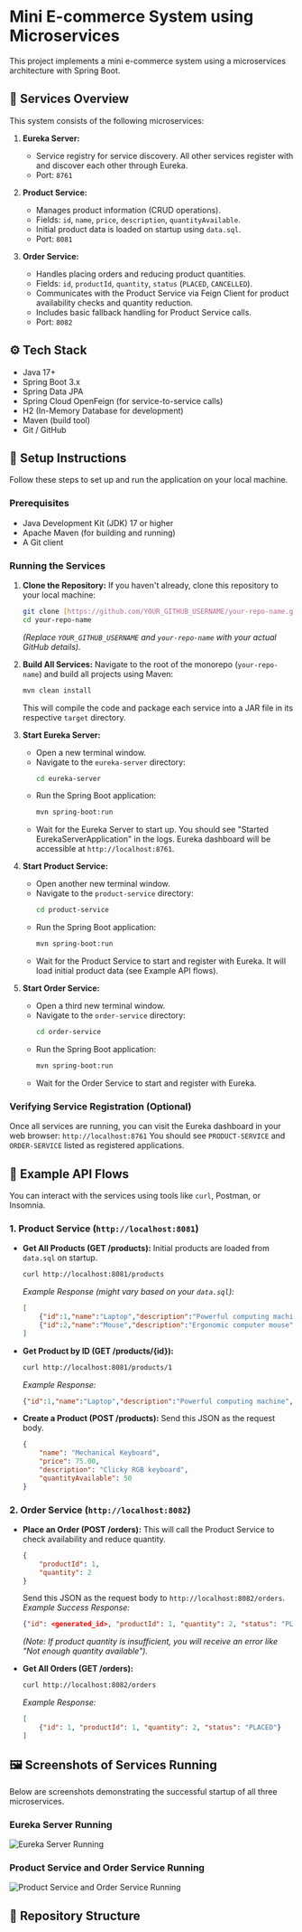 # Mini E-commerce System using Microservices

This project implements a mini e-commerce system using a microservices architecture with Spring Boot.

## 🧱 Services Overview

This system consists of the following microservices:

1.  **Eureka Server:**
    * Service registry for service discovery. All other services register with and discover each other through Eureka.
    * Port: `8761`

2.  **Product Service:**
    * Manages product information (CRUD operations).
    * Fields: `id`, `name`, `price`, `description`, `quantityAvailable`.
    * Initial product data is loaded on startup using `data.sql`.
    * Port: `8081`

3.  **Order Service:**
    * Handles placing orders and reducing product quantities.
    * Fields: `id`, `productId`, `quantity`, `status` (`PLACED`, `CANCELLED`).
    * Communicates with the Product Service via Feign Client for product availability checks and quantity reduction.
    * Includes basic fallback handling for Product Service calls.
    * Port: `8082`

## ⚙️ Tech Stack

* Java 17+
* Spring Boot 3.x
* Spring Data JPA
* Spring Cloud OpenFeign (for service-to-service calls)
* H2 (In-Memory Database for development)
* Maven (build tool)
* Git / GitHub

## 🚀 Setup Instructions

Follow these steps to set up and run the application on your local machine.

### Prerequisites

* Java Development Kit (JDK) 17 or higher
* Apache Maven (for building and running)
* A Git client

### Running the Services

1.  **Clone the Repository:**
    If you haven't already, clone this repository to your local machine:
    ```bash
    git clone [https://github.com/YOUR_GITHUB_USERNAME/your-repo-name.git](https://github.com/YOUR_GITHUB_USERNAME/your-repo-name.git)
    cd your-repo-name
    ```
    *(Replace `YOUR_GITHUB_USERNAME` and `your-repo-name` with your actual GitHub details).*

2.  **Build All Services:**
    Navigate to the root of the monorepo (`your-repo-name`) and build all projects using Maven:
    ```bash
    mvn clean install
    ```
    This will compile the code and package each service into a JAR file in its respective `target` directory.

3.  **Start Eureka Server:**
    * Open a new terminal window.
    * Navigate to the `eureka-server` directory:
        ```bash
        cd eureka-server
        ```
    * Run the Spring Boot application:
        ```bash
        mvn spring-boot:run
        ```
    * Wait for the Eureka Server to start up. You should see "Started EurekaServerApplication" in the logs. Eureka dashboard will be accessible at `http://localhost:8761`.

4.  **Start Product Service:**
    * Open another new terminal window.
    * Navigate to the `product-service` directory:
        ```bash
        cd product-service
        ```
    * Run the Spring Boot application:
        ```bash
        mvn spring-boot:run
        ```
    * Wait for the Product Service to start and register with Eureka. It will load initial product data (see Example API flows).

5.  **Start Order Service:**
    * Open a third new terminal window.
    * Navigate to the `order-service` directory:
        ```bash
        cd order-service
        ```
    * Run the Spring Boot application:
        ```bash
        mvn spring-boot:run
        ```
    * Wait for the Order Service to start and register with Eureka.

### Verifying Service Registration (Optional)

Once all services are running, you can visit the Eureka dashboard in your web browser:
`http://localhost:8761`
You should see `PRODUCT-SERVICE` and `ORDER-SERVICE` listed as registered applications.

## 🔄 Example API Flows

You can interact with the services using tools like `curl`, Postman, or Insomnia.

### 1. Product Service (`http://localhost:8081`)

* **Get All Products (GET /products):**
    Initial products are loaded from `data.sql` on startup.
    ```bash
    curl http://localhost:8081/products
    ```
    *Example Response (might vary based on your `data.sql`):*
    ```json
    [
        {"id":1,"name":"Laptop","description":"Powerful computing machine","price":1200.0,"quantityAvailable":100},
        {"id":2,"name":"Mouse","description":"Ergonomic computer mouse","price":25.0,"quantityAvailable":250}
    ]
    ```

* **Get Product by ID (GET /products/{id}):**
    ```bash
    curl http://localhost:8081/products/1
    ```
    *Example Response:*
    ```json
    {"id":1,"name":"Laptop","description":"Powerful computing machine","price":1200.0,"quantityAvailable":100}
    ```

* **Create a Product (POST /products):**
    Send this JSON as the request body.
    ```json
    {
        "name": "Mechanical Keyboard",
        "price": 75.00,
        "description": "Clicky RGB keyboard",
        "quantityAvailable": 50
    }
    ```

### 2. Order Service (`http://localhost:8082`)

* **Place an Order (POST /orders):**
    This will call the Product Service to check availability and reduce quantity.
    ```json
    {
        "productId": 1,
        "quantity": 2
    }
    ```
    Send this JSON as the request body to `http://localhost:8082/orders`.
    *Example Success Response:*
    ```json
    {"id": <generated_id>, "productId": 1, "quantity": 2, "status": "PLACED"}
    ```
    *(Note: If product quantity is insufficient, you will receive an error like "Not enough quantity available").*

* **Get All Orders (GET /orders):**
    ```bash
    curl http://localhost:8082/orders
    ```
    *Example Response:*
    ```json
    [
        {"id": 1, "productId": 1, "quantity": 2, "status": "PLACED"}
    ]
    ```

## 🖼️ Screenshots of Services Running

Below are screenshots demonstrating the successful startup of all three microservices.

### Eureka Server Running
![Eureka Server Running](screenshots/Screenshot_2025-06-05_024018.png)

### Product Service and Order Service Running
![Product Service and Order Service Running](screenshots/Screenshot_2025-06-05_024130.png)

## 📁 Repository Structure
